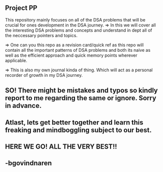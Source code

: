 ## Project PP
This repository mainly focuses on all of the DSA problems that will be crucial for ones development in the DSA journey.
=> In this we will cover all the interesting DSA problems and concepts and understand in dept all of the neccessary pointers and topics.

=> One can you this repo as a revision card/quick ref as this repo will contain all the important patterns of DSA problems and both its
naive as well as the efficient approach and quick memory points wherever applicable.

=> This is also my own journal kinda of thing. Which will act as a personal recorder of growth in my DSA journey.
## SO! There might be mistakes and typos so kindly report to me regarding the same or ignore. Sorry in advance.

## Atlast, lets get better together and learn this freaking and mindboggling subject to our best.
## HERE WE GO! ALL THE VERY BEST!!
## -bgovindnaren
